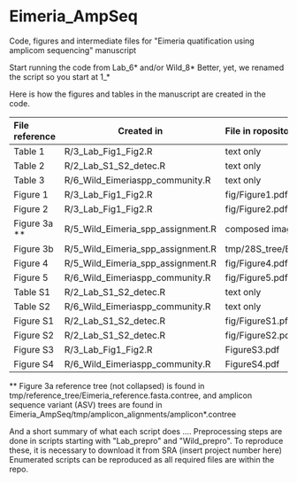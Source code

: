 # Eimeria_AmpSeq

Code, figures and intermediate files for "Eimeria quatification using
amplicom sequencing" manuscript

Start running the code from Lab_6* and/or Wild_8*
Better, yet, we renamed the script so you start at 1_*

Here is how the figures and tables in the manuscript are created in
the code.


| File reference | Created in                         | File in ropository                             |
|:---------------|------------------------------------|:-----------------------------------------------|
| Table 1        | R/3_Lab_Fig1_Fig2.R                | text only                                      |
| Table 2        | R/2_Lab_S1_S2_detec.R              | text only                                      |
| Table 3        | R/6_Wild_Eimeriaspp_community.R    | text only                                      |
| Figure 1       | R/3_Lab_Fig1_Fig2.R                | fig/Figure1.pdf                                |
| Figure 2       | R/3_Lab_Fig1_Fig2.R                | fig/Figure2.pdf                                |
| Figure 3a **   | R/5_Wild_Eimeria_spp_assignment.R  | composed image **                              |
| Figure 3b      | R/5_Wild_Eimeria_spp_assignment.R  | tmp/28S_tree/Eimeira_ASV28S_align.fasta.contree|
| Figure 4       | R/5_Wild_Eimeria_spp_assignment.R  | fig/Figure4.pdf                                |
| Figure 5       | R/6_Wild_Eimeriaspp_community.R    | fig/Figure5.pdf                                |
| Table S1       | R/2_Lab_S1_S2_detec.R              | text only                                      |
| Table S2       | R/6_Wild_Eimeriaspp_community.R    | text only                                      |
| Figure S1      | R/2_Lab_S1_S2_detec.R              | fig/FigureS1.pfd                               |
| Figure S2      | R/2_Lab_S1_S2_detec.R              | fig/FigureS2.pdf                               |
| Figure S3      | R/3_Lab_Fig1_Fig2.R                | FigureS3.pdf                                   |
| Figure S4      | R/6_Wild_Eimeriaspp_community.R    | FigureS4.pdf                                   |


** Figure 3a reference tree (not collapsed) is found in tmp/reference_tree/Eimeria_reference.fasta.contree, and amplicon sequence variant (ASV) trees are found in Eimeria_AmpSeq/tmp/amplicon_alignments/amplicon*.contree

And a short summary of what each script does
....
Preprocessing steps are done in scripts starting with "Lab_prepro" and "Wild_prepro". To reproduce these, it is necessary to download it from SRA (insert project number here)
Enumerated scripts can be reproduced as all required files are within the repo.
